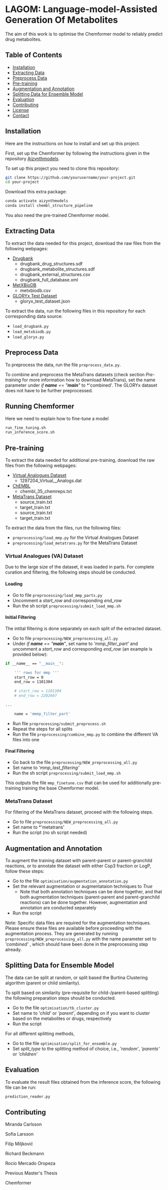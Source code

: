 # LAGOM: Language-model-Assisted Generation Of Metabolites

The aim of this work is to optimise the Chemformer model to reliably predict drug metabolites. <!-- A bit longer summary of this methodological framework would be appropriate. You can check other similar packages (e.g., MetaTrans) for inspiration. This will also be followed by the link to the pre-print article/manuscript (once out). -->

## Table of Contents

- [Installation](#installation)
- [Extracting Data](#extracting-data)
- [Preprocess Data](#preprocess-data)
- [Pre-training](#pre-training)
- [Augmentation and Annotation](#augmentation-and-annotation)
- [Splitting Data for Ensemble Model](#splitting-data-for-ensemble-model)
- [Evaluation](#evaluation)
- [Contributing](#contributing) <!-- Contributors. -->
- [License](#license)
- [Contact](#contact)

## Installation
Here are the instructions on how to install and set up this project.

First, set up the Chemformer by following the instructions given in the repository [Aizynthmodels](https://github.com/MolecularAI/aizynthmodels/tree/main).

To set up this project you need to clone this repository: <!-- For this, you can provide actual link to the repository to be cloned instead of your-project. -->

```bash
git clone https://github.com/yourusername/your-project.git 
cd your-project
```

Download this extra package: <!-- For reproducibility of your code, you should list exact versions of aizynth and chembl_structure_pipeline. Typically, all required Python dependencies can be provided in .yaml file but you can list packages as well (also to avoid any potential conflicts between versions of different packages). -->

```bash
conda activate aizynthmodels
conda install chembl_structure_pipeline
```

You also need the pre-trained Chemformer model. <!-- How to access them? -->

## Extracting Data

To extract the data needed for this project, download the raw files from the following webpages: 

* [Drugbank](https://go.drugbank.com/releases/latest) <!-- Please indicate that one would need a license to access these files. Also, include versions of the databases used where appropriate (DrugBank and MetXBioDb), and then the user will decide what would be best to do (you focus on reproducibility). -->
  * drugbank_drug_structures.sdf
  * drugbank_metabolite_structures.sdf
  * drugbank_external_structures.csv
  * drugbank_full_database.xml
* [MetXBioDB](https://zenodo.org/records/13235312)
  * metxbiodb.csv
* [GLORYx Test Dataset](https://github.com/christinadebruynkops/GLORYx/tree/master/datasets/test_dataset)
  * gloryx_test_dataset.json

To extract the data, run the following files in this repository for each corresponding data source:

* `load_drugbank.py`
* `load_metxbiodb.py`
* `load_gloryx.py`


## Preprocess Data

To preprocess the data, run the file `preprocess_data.py`.

To combine and preprocess the MetaTrans datasets (check section _Pre-training_ for more information how to download MetaTrans), set the name parameter under *if __name__ == "__main__"* to *'combined'. 
The GLORYx dataset does not have to be further preprocessed. 



## Running Chemformer

Here we need to explain how to fine-tune a model <!-- Some work in the section required. -->

```bash
run_fine_tuning.sh
run_inference_score.sh
```


## Pre-training

To extract the data needed for additional pre-training, download the raw files from the following webpages:

* [Virtual Analogues Dataset](https://zenodo.org/records/45807)
  * 1297204_Virtual__Analogs.dat
* [ChEMBL](https://chembl.gitbook.io/chembl-interface-documentation/downloads)
  * chembl_35_chemreps.txt
* [MetaTrans Dataset](https://github.com/KavrakiLab/MetaTrans/tree/master/datasets)
  * source_train.txt
  * target_train.txt
  * source_train.txt
  * target_train.txt

To extract the data from the files, run the following files:

* `preprocessing/load_mmp.py` for the Virtual Analogues Dataset
* `preprocessing/load_metatrans.py` for the MetaTrans Dataset

<!-- VA abbreviation should be introduced at the place of first mention. -->
### Virtual Analogues (VA) Dataset 

Due to the large size of the dataset, it was loaded in parts. For complete curation and filtering, the following steps should be conducted.

#### Loading
* Go to file `preprocessing/load_mmp_parts.py`
* Uncomment a *start_row* and corresponding *end_row*
* Run the sh script `preprocessing/submit_load_mmp.sh`

#### Initial Filtering

The intital filtering is done separately on each split of the extracted dataset. 

* Go to file `preprocessing/NEW_preprocessing_all.py`
* Under *if __name__ == "__main__"*, set name to *'mmp_filter_part'* and uncomment a *start_row* and corresponding *end_row* (an example is provided below):
```bash
if __name__ == "__main__":

    ''' rows for mmp '''
    start_row = 0
    end_row = 1101304

    # start_row = 1101304
    # end_row = 2202607

...

    name = 'mmmp_filter_part'
```
* Run file `preprocessing/submit_preprocess.sh`
* Repeat the steps for all splits
* Run the file `preprocessing/combine_mmp.py` to combine the different VA files into one

#### Final Filtering

* Go back to the file `preprocessing/NEW_preprocessing_all.py`
* Set name to *'mmp_last_filtering'*
* Run the sh script `preprocessing/submit_load_mmp.sh`

This outputs the file `mmp_finetune.csv` that can be used for additionally pre-training training the base Chemformer model.

### MetaTrans Dataset

For filtering of the MetaTrans dataset, proceed with the following steps.

* Go to file `preprocessing/NEW_preprocessing_all.py`
* Set name to *'metatrans'
* Run the script (no sh script needed)

## Augmentation and Annotation

To augment the training dataset with parent-parent or parent-granchild reactions, or to annotate the dataset with either Csp3 fraction or LogP, follow these steps:

* Go to the file `optimisation/augmentation_annotation.py`
* Set the relevant augmentation or augmentataion techniques to *True*
  * Note that both annotation techniques can be done together, and that both augmentation techniques (parent-parent and parent-granchild reactions) can be done together. However, augmentation and annotation are conducted separately
* Run the script

Note: Specific data files are required for the augmentation techniques. Please ensure these files are available before proceeding with the augmentation process. They are generated by running `preprocessing/NEW_preprocessing_all.py` with the name parameter set to *'combined'* , which should have been done in the preprocessing step already. <!-- The last part of the sentence seems redundant. Alsom NEW_preprocessing_all.py does not sound very intuitive. -->

## Splitting Data for Ensemble Model

The data can be split at random, or split based the Burtina Clustering algorithm (parent or child similarity). 

To split based on similarity (pre-requisite for child-/parent-based splitting) the following preparation steps should be conducted.

* Go to the file `optimisation/tb_cluster.py`
* Set name to *'child'* or *'parent'*, depending on if you want to cluster based on the metabolites or drugs, respectively
* Run the script

For all different splitting methods,

* Go to the file `optimisation/split_for_ensemble.py`
* Set *split_type* to the splitting method of choice, i.e., *'random'*, *'parents'* or *'children'*

## Evaluation

To evaluate the result files obtained from the inference score, the following file can be run:

```bash
prediction_reader.py
```

## Contributing

Miranda Carlsson

Sofia Larsson

Filip Miljković

Richard Beckmann

Rocío Mercado Oropeza

Previous Master's Thesis

Chemformer <!-- I think you can place Chemformer and previous Master's Thesis in Acknowledgements. Also, at the end, once we have a paper out we can provide a citation as a bibtex. -->


